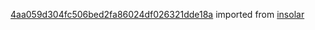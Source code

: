 [4aa059d304fc506bed2fa86024df026321dde18a](https://github.com/insolar/insolar/commit/4aa059d304fc506bed2fa86024df026321dde18a) imported from [insolar](https://github.com/insolar/insolar)
